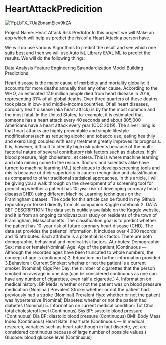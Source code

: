 # HeartAttackPredicition

![1*pLbTX_7Ua2bnamElev9kZA](https://user-images.githubusercontent.com/100385953/179434128-527b2177-fdf5-4aca-81b9-5ea046bfd6cc.jpeg)


Project Name: Heart Attack Risk Predictor
In this project we will Make an app which will help us predict the risk of a Heart Attack a person have.

We will do use various Algorithms to predict the result and see which one suits best and then we will use Auto ML Library EVAL ML to predict the results.
We will do the following things:

Data Analysis
Feature Engineering
Satandardization
Model Building
Predictions

Heart disease is the major cause of morbidity and mortality globally: it accounts for more deaths annually than any other cause. According to the WHO, an estimated 17.9 million people died from heart disease in 2016, representing 31% of all global deaths. Over three quarters of these deaths took place in low- and middle-income countries.
Of all heart diseases, coronary heart disease (aka heart attack) is by far the most common and the most fatal. In the United States, for example, it is estimated that someone has a heart attack every 40 seconds and about 805,000 Americans have a heart attack every year (CDC 2019).
The silver lining is that heart attacks are highly preventable and simple lifestyle modifications(such as reducing alcohol and tobacco use; eating healthily and exercising) coupled with early treatment greatly improves its prognosis. It is, however, difficult to identify high risk patients because of the multi-factorial nature of several contributory risk factors such as diabetes, high blood pressure, high cholesterol, et cetera. This is where machine learning and data mining come to the rescue.
Doctors and scientists alike have turned to machine learning (ML) techniques to develop screening tools and this is because of their superiority in pattern recognition and classification as compared to other traditional statistical approaches.
In this article, I will be giving you a walk through on the development of a screening tool for predicting whether a patient has 10-year risk of developing coronary heart disease(CHD) using different Machine Learning techniques on the Framingham dataset .
The code for this article can be found in my Github repository or forked directly from its companion Kaggle notebook
2. DATA SET DESCRIPTION
The data set is publicly available on the Kaggle website, and it is from an ongoing cardiovascular study on residents of the town of Framingham, Massachusetts. The classification goal is to predict whether the patient has 10-year risk of future coronary heart disease (CHD). The data set provides the patients’ information. It includes over 4,000 records and 15 attributes. Each attribute is a potential risk factor. There are both demographic, behavioral and medical risk factors.
Attributes:
Demographic:
Sex: male or female(Nominal)
Age: Age of the patient;(Continuous — Although the recorded ages have been truncated to whole numbers, the concept of age is continuous)
2. Education: no further information provided
3.Behavioral:
Current Smoker: whether or not the patient is a current smoker (Nominal)
Cigs Per Day: the number of cigarettes that the person smoked on average in one day.(can be considered continuous as one can have any number of cigarettes, even half a cigarette.)
4. Information on medical history:
BP Meds: whether or not the patient was on blood pressure medication (Nominal)
Prevalent Stroke: whether or not the patient had previously had a stroke (Nominal)
Prevalent Hyp: whether or not the patient was hypertensive (Nominal)
Diabetes: whether or not the patient had diabetes (Nominal)
5. Information on current medical condition:
Tot Chol: total cholesterol level (Continuous)
Sys BP: systolic blood pressure (Continuous)
Dia BP: diastolic blood pressure (Continuous)
BMI: Body Mass Index (Continuous)
Heart Rate: heart rate (Continuous — In medical research, variables such as heart rate though in fact discrete, yet are considered continuous because of large number of possible values.)
Glucose: blood glucose level (Continuous)
